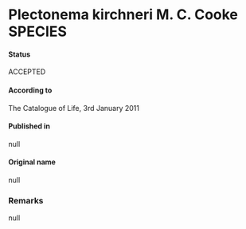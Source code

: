Plectonema kirchneri M. C. Cooke SPECIES
=======

#### Status
ACCEPTED

#### According to
The Catalogue of Life, 3rd January 2011

#### Published in
null

#### Original name
null

### Remarks
null